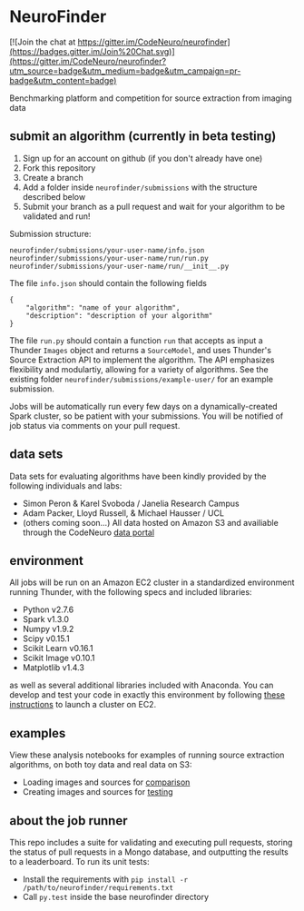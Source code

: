 # NeuroFinder

[![Join the chat at https://gitter.im/CodeNeuro/neurofinder](https://badges.gitter.im/Join%20Chat.svg)](https://gitter.im/CodeNeuro/neurofinder?utm_source=badge&utm_medium=badge&utm_campaign=pr-badge&utm_content=badge)

Benchmarking platform and competition for source extraction from imaging data

## submit an algorithm (currently in beta testing)
1. Sign up for an account on github (if you don't already have one)
2. Fork this repository
3. Create a branch
4. Add a folder inside `neurofinder/submissions` with the structure described below
5. Submit your branch as a pull request and wait for your algorithm to be validated and run!

Submission structure:
```
neurofinder/submissions/your-user-name/info.json
neurofinder/submissions/your-user-name/run/run.py
neurofinder/submissions/your-user-name/run/__init__.py
```
The file `info.json` should contain the following fields
```
{
    "algorithm": "name of your algorithm",
    "description": "description of your algorithm"
}
```
The file `run.py` should contain a function `run` that accepts as input a Thunder `Images` object and returns a `SourceModel`, and uses Thunder's Source Extraction API to implement the algorithm. The API emphasizes flexibility and modulartiy, allowing for a variety of algorithms. See the existing folder `neurofinder/submissions/example-user/` for an example submission.

Jobs will be automatically run every few days on a dynamically-created Spark cluster, so be patient with your submissions. You will be notified of job status via comments on your pull request.

## data sets
Data sets for evaluating algorithms have been kindly provided by the following individuals and labs:
- Simon Peron & Karel Svoboda / Janelia Research Campus
- Adam Packer, Lloyd Russell, & Michael Hausser / UCL
- (others coming soon...)
All data hosted on Amazon S3 and availiable through the CodeNeuro [data portal](http://datasets.codeneuro.org)

## environment
All jobs will be run on an Amazon EC2 cluster in a standardized environment running Thunder, with the following specs and included libraries:

- Python v2.7.6
- Spark v1.3.0
- Numpy v1.9.2
- Scipy v0.15.1
- Scikit Learn v0.16.1
- Scikit Image v0.10.1
- Matplotlib v1.4.3

as well as several additional libraries included with Anaconda. You can develop and test your code in exactly this environment by following [these instructions](http://thunder-project.org/thunder/docs/install_ec2.html) to launch a cluster on EC2.

## examples
View these analysis notebooks for examples of running source extraction algorithms, on both toy data and real data on S3:
- Loading images and sources for [comparison](http://nbviewer.ipython.org/github/codeneuro/neurofinder/blob/master/notebooks/creating-images-and-sources.ipynb)
- Creating images and sources for [testing](http://nbviewer.ipython.org/github/codeneuro/neurofinder/blob/master/notebooks/loading-images-and-sources.ipynb)

## about the job runner
This repo includes a suite for validating and executing pull requests, storing the status of pull requests in a Mongo database, and outputting the results to a leaderboard. To run its unit tests:
- Install the requirements with `pip install -r /path/to/neurofinder/requirements.txt`
- Call `py.test` inside the base neurofinder directory

